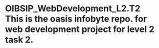 # OIBSIP_WebDevelopment_L2.T2  This is the oasis infobyte repo. for web development project for level 2 task 2. 

